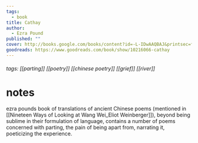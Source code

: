 ```yaml
---
tags:
  - book
title: Cathay
author:
  - Ezra Pound
published: ""
cover: http://books.google.com/books/content?id=-L-IDwAAQBAJ&printsec=frontcover&img=1&zoom=1&edge=curl&source=gbs_api
goodreads: https://www.goodreads.com/book/show/10216066-cathay
---
```

###### tags: [[parting]] [[poetry]] [[chinese poetry]] [[grief]] [[river]]

# notes

ezra pounds book of translations of ancient Chinese poems (mentioned in [[Nineteen Ways of Looking at Wang Wei_Eliot Weinberger]]), beyond being sublime in their formulation of language, contains a number of poems concerned with parting, the pain of being apart from, narrating it, poeticizing the experience.  
